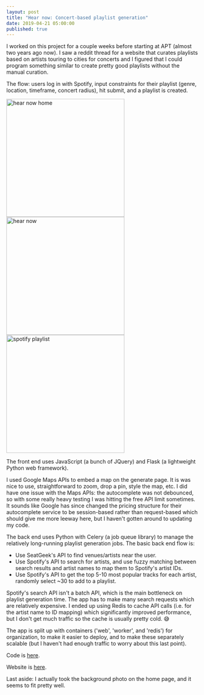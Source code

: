 ```yaml
---
layout: post
title: "Hear now: Concert-based playlist generation"
date: 2019-04-21 05:00:00
published: true
---
```


I worked on this project for a couple weeks before starting at APT (almost two years ago now). I saw a reddit thread for a website that curates playlists based on artists touring to cities for concerts and I figured that I could program something similar to create pretty good playlists without the manual curation. 

The flow: users log in with Spotify, input constraints for their playlist (genre, location, timeframe, concert radius), hit submit, and a playlist is created.

<img src="https://s3.amazonaws.com/ajvarshneya/images/hearnow-home.jpg" alt="hear now home" width="310"/><img src="https://s3.amazonaws.com/ajvarshneya/images/hearnow.jpg" alt="hear now" width="310"/><img src="https://s3.amazonaws.com/ajvarshneya/images/spotify-playlist.jpg" alt="spotify playlist" width="310"/>

The front end uses JavaScript (a bunch of JQuery) and Flask (a lightweight Python web framework). 

I used Google Maps APIs to embed a map on the generate page. It is was nice to use, straightforward to zoom, drop a pin, style the map, etc. I did have one issue with the Maps APIs: the autocomplete was not debounced, so with some really heavy testing I was hitting the free API limit sometimes. It sounds like Google has since changed the pricing structure for their autocomplete service to be session-based rather than request-based which should give me more leeway here, but I haven't gotten around to updating my code.

The back end uses Python with Celery (a job queue library) to manage the relatively long-running playlist generation jobs. The basic back end flow is: 
- Use SeatGeek's API to find venues/artists near the user.
- Use Spotify's API to search for artists, and use fuzzy matching between search results and artist names to map them to Spotify's artist IDs.
- Use Spotify's API to get the top 5-10 most popular tracks for each artist, randomly select ~30 to add to a playlist.

Spotify's search API isn't a batch API, which is the main bottleneck on playlist generation time. The app has to make many search requests which are relatively expensive. I ended up using Redis to cache API calls (i.e. for the artist name to ID mapping) which significantly improved performance, but I don't get much traffic so the cache is usually pretty cold. 😅

The app is split up with containers ('web', 'worker', and 'redis') for organization, to make it easier to deploy, and to make these separately scalable (but I haven't had enough traffic to worry about this last point).

Code is [here]().

Website is [here](http://www.hearnow.io).

Last aside: I actually took the background photo on the home page, and it seems to fit pretty well.